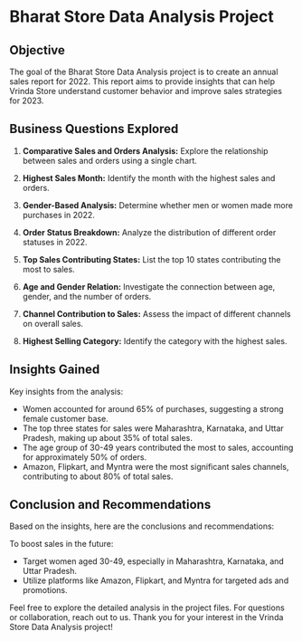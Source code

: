 # Bharat Store Data Analysis Project

## Objective

The goal of the Bharat Store Data Analysis project is to create an annual sales report for 2022. This report aims to provide insights that can help Vrinda Store understand customer behavior and improve sales strategies for 2023.

## Business Questions Explored

1. **Comparative Sales and Orders Analysis:** Explore the relationship between sales and orders using a single chart.

2. **Highest Sales Month:** Identify the month with the highest sales and orders.

3. **Gender-Based Analysis:** Determine whether men or women made more purchases in 2022.

4. **Order Status Breakdown:** Analyze the distribution of different order statuses in 2022.

5. **Top Sales Contributing States:** List the top 10 states contributing the most to sales.

6. **Age and Gender Relation:** Investigate the connection between age, gender, and the number of orders.

7. **Channel Contribution to Sales:** Assess the impact of different channels on overall sales.

8. **Highest Selling Category:** Identify the category with the highest sales.

## Insights Gained

Key insights from the analysis:

- Women accounted for around 65% of purchases, suggesting a strong female customer base.
- The top three states for sales were Maharashtra, Karnataka, and Uttar Pradesh, making up about 35% of total sales.
- The age group of 30-49 years contributed the most to sales, accounting for approximately 50% of orders.
- Amazon, Flipkart, and Myntra were the most significant sales channels, contributing to about 80% of total sales.

## Conclusion and Recommendations

Based on the insights, here are the conclusions and recommendations:

To boost sales in the future:
- Target women aged 30-49, especially in Maharashtra, Karnataka, and Uttar Pradesh.
- Utilize platforms like Amazon, Flipkart, and Myntra for targeted ads and promotions.

Feel free to explore the detailed analysis in the project files. For questions or collaboration, reach out to us. Thank you for your interest in the Vrinda Store Data Analysis project!
